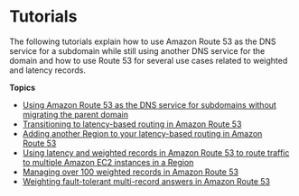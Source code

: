 # Tutorials<a name="Tutorials"></a>

The following tutorials explain how to use Amazon Route 53 as the DNS service for a subdomain while still using another DNS service for the domain and how to use Route 53 for several use cases related to weighted and latency records\.

**Topics**
+ [Using Amazon Route 53 as the DNS service for subdomains without migrating the parent domain](creating-migrating.md)
+ [Transitioning to latency\-based routing in Amazon Route 53](TutorialTransitionToLBR.md)
+ [Adding another Region to your latency\-based routing in Amazon Route 53](TutorialAddingLBRRegion.md)
+ [Using latency and weighted records in Amazon Route 53 to route traffic to multiple Amazon EC2 instances in a Region](TutorialLBRMultipleEC2InRegion.md)
+ [Managing over 100 weighted records in Amazon Route 53](TutorialManagingOver100WRR.md)
+ [Weighting fault\-tolerant multi\-record answers in Amazon Route 53](TutorialWeightedFTMR.md)